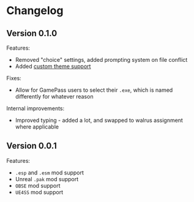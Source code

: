 # Changelog

## Version 0.1.0
Features:
* Removed "choice" settings, added prompting system on file conflict
* Added [custom theme support](/docs/custom-theme.md)

Fixes:
* Allow for GamePass users to select their `.exe`, which is named differently for whatever reason

Internal improvements:
* Improved typing - added a lot, and swapped to walrus assignment where applicable

## Version 0.0.1
Features:
* `.esp` and `.esm` mod support
* Unreal `.pak` mod support
* `OBSE` mod support
* `UE4SS` mod support
